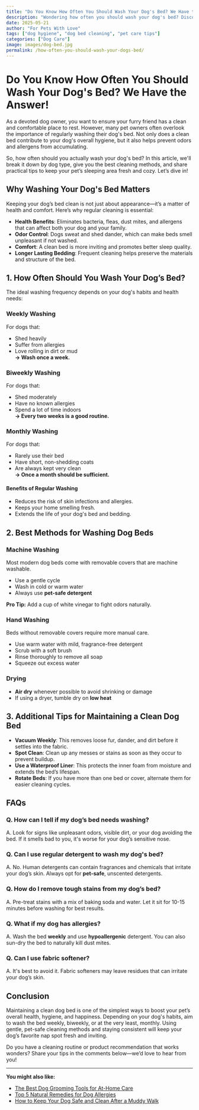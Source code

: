 ```yaml
---
title: "Do You Know How Often You Should Wash Your Dog's Bed? We Have the Answer!"
description: "Wondering how often you should wash your dog's bed? Discover essential tips for maintaining a clean and healthy sleeping space for your furry friend!"
date: 2025-05-21
author: "For Pets With Love"
tags: ["dog hygiene", "dog bed cleaning", "pet care tips"]
categories: ["Dog Care"]
image: images/dog-bed.jpg
permalink: /how-often-you-should-wash-your-dogs-bed/
---
```


# Do You Know How Often You Should Wash Your Dog's Bed? We Have the Answer!

As a devoted dog owner, you want to ensure your furry friend has a clean and comfortable place to rest. However, many pet owners often overlook the importance of regularly washing their dog's bed. Not only does a clean bed contribute to your dog's overall hygiene, but it also helps prevent odors and allergens from accumulating.

So, how often should you actually wash your dog's bed? In this article, we'll break it down by dog type, give you the best cleaning methods, and share practical tips to keep your pet’s sleeping area fresh and cozy. Let’s dive in!

## Why Washing Your Dog's Bed Matters

Keeping your dog’s bed clean is not just about appearance—it’s a matter of health and comfort. Here’s why regular cleaning is essential:

- **Health Benefits**: Eliminates bacteria, fleas, dust mites, and allergens that can affect both your dog and your family.
- **Odor Control**: Dogs sweat and shed dander, which can make beds smell unpleasant if not washed.
- **Comfort**: A clean bed is more inviting and promotes better sleep quality.
- **Longer Lasting Bedding**: Frequent cleaning helps preserve the materials and structure of the bed.

## 1. How Often Should You Wash Your Dog’s Bed?

The ideal washing frequency depends on your dog's habits and health needs:

### Weekly Washing
For dogs that:
- Shed heavily
- Suffer from allergies
- Love rolling in dirt or mud  
**→ Wash once a week.**

### Biweekly Washing
For dogs that:
- Shed moderately
- Have no known allergies
- Spend a lot of time indoors  
**→ Every two weeks is a good routine.**

### Monthly Washing
For dogs that:
- Rarely use their bed
- Have short, non-shedding coats
- Are always kept very clean  
**→ Once a month should be sufficient.**

#### Benefits of Regular Washing
- Reduces the risk of skin infections and allergies.
- Keeps your home smelling fresh.
- Extends the life of your dog's bed and bedding.

## 2. Best Methods for Washing Dog Beds

### Machine Washing
Most modern dog beds come with removable covers that are machine washable.

- Use a gentle cycle
- Wash in cold or warm water
- Always use **pet-safe detergent**

**Pro Tip:** Add a cup of white vinegar to fight odors naturally.

### Hand Washing
Beds without removable covers require more manual care.

- Use warm water with mild, fragrance-free detergent
- Scrub with a soft brush
- Rinse thoroughly to remove all soap
- Squeeze out excess water

### Drying
- **Air dry** whenever possible to avoid shrinking or damage
- If using a dryer, tumble dry on **low heat**

## 3. Additional Tips for Maintaining a Clean Dog Bed

- **Vacuum Weekly**: This removes loose fur, dander, and dirt before it settles into the fabric.
- **Spot Clean**: Clean up any messes or stains as soon as they occur to prevent buildup.
- **Use a Waterproof Liner**: This protects the inner foam from moisture and extends the bed’s lifespan.
- **Rotate Beds**: If you have more than one bed or cover, alternate them for easier cleaning cycles.

## FAQs

### Q. How can I tell if my dog’s bed needs washing?
A. Look for signs like unpleasant odors, visible dirt, or your dog avoiding the bed. If it smells bad to you, it's worse for your dog’s sensitive nose.

### Q. Can I use regular detergent to wash my dog's bed?
A. No. Human detergents can contain fragrances and chemicals that irritate your dog’s skin. Always opt for **pet-safe**, unscented detergents.

### Q. How do I remove tough stains from my dog’s bed?
A. Pre-treat stains with a mix of baking soda and water. Let it sit for 10-15 minutes before washing for best results.

### Q. What if my dog has allergies?
A. Wash the bed **weekly** and use **hypoallergenic** detergent. You can also sun-dry the bed to naturally kill dust mites.

### Q. Can I use fabric softener?
A. It's best to avoid it. Fabric softeners may leave residues that can irritate your dog’s skin.

## Conclusion

Maintaining a clean dog bed is one of the simplest ways to boost your pet’s overall health, hygiene, and happiness. Depending on your dog's habits, aim to wash the bed weekly, biweekly, or at the very least, monthly. Using gentle, pet-safe cleaning methods and staying consistent will keep your dog’s favorite nap spot fresh and inviting.

Do you have a cleaning routine or product recommendation that works wonders? Share your tips in the comments below—we’d love to hear from you!

---

**You might also like:**
- [The Best Dog Grooming Tools for At-Home Care](/dog-grooming-tools/)
- [Top 5 Natural Remedies for Dog Allergies](/natural-dog-allergy-remedies/)
- [How to Keep Your Dog Safe and Clean After a Muddy Walk](/muddy-walk-cleaning-dogs/)

